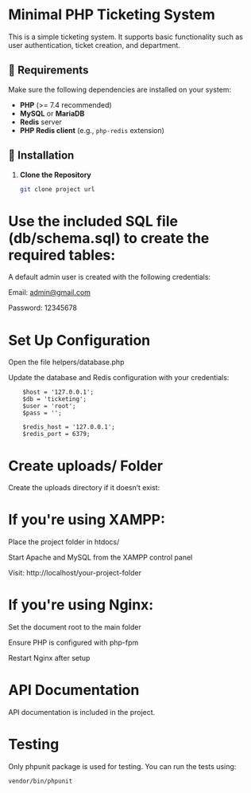# Minimal PHP Ticketing System

This is a simple ticketing system. It supports basic functionality such as user authentication, ticket creation, and department.

## 🧰 Requirements

Make sure the following dependencies are installed on your system:

- **PHP** (>= 7.4 recommended)
- **MySQL** or **MariaDB**
- **Redis** server
- **PHP Redis client** (e.g., `php-redis` extension)

## 🚀 Installation

1. **Clone the Repository**

   ```bash
   git clone project url
   ```

# Use the included SQL file (db/schema.sql) to create the required tables:

A default admin user is created with the following credentials:

Email: admin@gmail.com

Password: 12345678

# Set Up Configuration

Open the file helpers/database.php

Update the database and Redis configuration with your credentials:

```
    $host = '127.0.0.1';
    $db = 'ticketing';
    $user = 'root';
    $pass = '';

    $redis_host = '127.0.0.1';
    $redis_port = 6379;
```

# Create uploads/ Folder

Create the uploads directory if it doesn’t exist:

# If you're using XAMPP:

Place the project folder in htdocs/

Start Apache and MySQL from the XAMPP control panel

Visit: http://localhost/your-project-folder

# If you're using Nginx:

Set the document root to the main folder

Ensure PHP is configured with php-fpm

Restart Nginx after setup

# API Documentation

API documentation is included in the project.

# Testing

Only phpunit package is used for testing. You can run the tests using:

```bash
vendor/bin/phpunit
```
